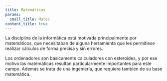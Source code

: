 ```yaml
---
title: Matemáticas
params:
  small_title: Mates
content_title: true
---
```


La disciplina de la informática está motivada principalmente por matemáticos,
que necesitaban de alguna herramienta que les permitiese realizar cálculos de
forma precisa y sin errores.

Los ordenadores son básicamente calculadores con esteroides, y por ese motivo
las matemáticas resultan particularmente importantes para este campo. Además se
trata de una ingeniería, que requiere también de su base matemática.

